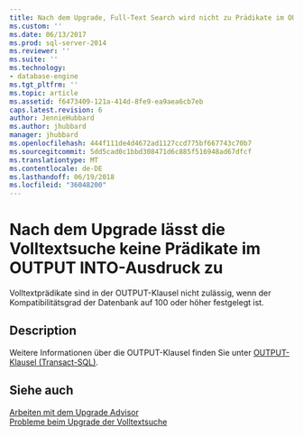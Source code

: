 ```yaml
---
title: Nach dem Upgrade, Full-Text Search wird nicht zu Prädikate im OUTPUT INTO-Ausdruck | Microsoft Docs
ms.custom: ''
ms.date: 06/13/2017
ms.prod: sql-server-2014
ms.reviewer: ''
ms.suite: ''
ms.technology:
- database-engine
ms.tgt_pltfrm: ''
ms.topic: article
ms.assetid: f6473409-121a-414d-8fe9-ea9aea6cb7eb
caps.latest.revision: 6
author: JennieHubbard
ms.author: jhubbard
manager: jhubbard
ms.openlocfilehash: 444f111de4d4672ad1127ccd775bf667743c70b7
ms.sourcegitcommit: 5dd5cad0c1bbd308471d6c885f516948ad67dfcf
ms.translationtype: MT
ms.contentlocale: de-DE
ms.lasthandoff: 06/19/2018
ms.locfileid: "36048200"
---
```

# <a name="after-upgrade-full-text-search-will-not-allow-predicates-in-output-into-expression"></a>Nach dem Upgrade lässt die Volltextsuche keine Prädikate im OUTPUT INTO-Ausdruck zu
  Volltextprädikate sind in der OUTPUT-Klausel nicht zulässig, wenn der Kompatibilitätsgrad der Datenbank auf 100 oder höher festgelegt ist.  
  
## <a name="description"></a>Description  
 Weitere Informationen über die OUTPUT-Klausel finden Sie unter [OUTPUT-Klausel &#40;Transact-SQL&#41;](/sql/t-sql/queries/output-clause-transact-sql).  
  
## <a name="see-also"></a>Siehe auch  
 [Arbeiten mit dem Upgrade Advisor](../../../2014/sql-server/install/working-with-upgrade-advisor.md)   
 [Probleme beim Upgrade der Volltextsuche](../../../2014/sql-server/install/full-text-search-upgrade-issues.md)  
  
  
